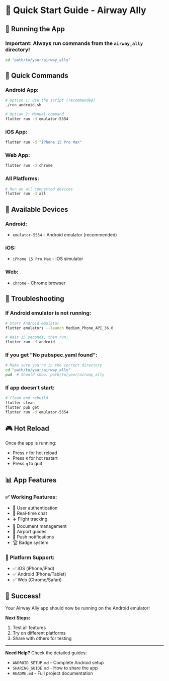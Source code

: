 # 🚀 Quick Start Guide - Airway Ally

## 📱 Running the App

### **Important:** Always run commands from the `airway_ally` directory!

```bash
cd "path/to/your/airway_ally"
```

## 🎯 Quick Commands

### **Android App:**
```bash
# Option 1: Use the script (recommended)
./run_android.sh

# Option 2: Manual command
flutter run -d emulator-5554
```

### **iOS App:**
```bash
flutter run -d "iPhone 15 Pro Max"
```

### **Web App:**
```bash
flutter run -d chrome
```

### **All Platforms:**
```bash
# Run on all connected devices
flutter run -d all
```

## 📱 Available Devices

### **Android:**
- `emulator-5554` - Android emulator (recommended)

### **iOS:**
- `iPhone 15 Pro Max` - iOS simulator

### **Web:**
- `chrome` - Chrome browser

## 🔧 Troubleshooting

### **If Android emulator is not running:**
```bash
# Start Android emulator
flutter emulators --launch Medium_Phone_API_36.0

# Wait 15 seconds, then run:
flutter run -d android
```

### **If you get "No pubspec.yaml found":**
```bash
# Make sure you're in the correct directory
cd "path/to/your/airway_ally"
pwd  # Should show: path/to/your/airway_ally
```

### **If app doesn't start:**
```bash
# Clean and rebuild
flutter clean
flutter pub get
flutter run -d emulator-5554
```

## 🎮 Hot Reload

Once the app is running:
- Press `r` for hot reload
- Press `R` for hot restart
- Press `q` to quit

## 📊 App Features

### **✅ Working Features:**
- 🔐 User authentication
- 💬 Real-time chat
- ✈️ Flight tracking
- 📄 Document management
- 🏢 Airport guides
- 🔔 Push notifications
- 🏆 Badge system

### **📱 Platform Support:**
- ✅ iOS (iPhone/iPad)
- ✅ Android (Phone/Tablet)
- ✅ Web (Chrome/Safari)

## 🎉 Success!

Your Airway Ally app should now be running on the Android emulator!

**Next Steps:**
1. Test all features
2. Try on different platforms
3. Share with others for testing

---

**Need Help?** Check the detailed guides:
- `ANDROID_SETUP.md` - Complete Android setup
- `SHARING_GUIDE.md` - How to share the app
- `README.md` - Full project documentation 